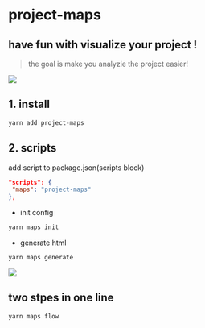 # project-maps

## have fun with visualize your project !

> the goal is make you analyzie the project easier!

![](https://s3.bmp.ovh/imgs/2021/12/975278670cc4d3eb.png)

## 1. install

```bash
yarn add project-maps
```

## 2. scripts

add script to package.json(scripts block)

```json
"scripts": {
 "maps": "project-maps"
},
```

- init config

```bash
yarn maps init
```

- generate html

```bash
yarn maps generate
```

![](https://s3.bmp.ovh/imgs/2021/12/bdb0052caa2e884b.png)

## two stpes in one line

```bash
yarn maps flow
```
